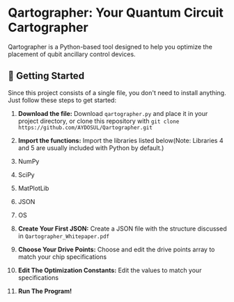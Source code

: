 # Qartographer: Your Quantum Circuit Cartographer

Qartographer is a Python-based tool designed to help you optimize the placement of qubit ancillary control devices.
## 🚀 Getting Started

Since this project consists of a single file, you don't need to install anything. Just follow these steps to get started:

1.  **Download the file:** Download `qartographer.py` and place it in your project directory, or clone this repository with `git clone https://github.com/AYDOSUL/Qartographer.git`

2.  **Import the functions:** Import the libraries listed below(Note: Libraries 4 and 5 are usually included with Python by default.)
  1. NumPy
  2. SciPy
  3. MatPlotLib
  4. JSON
  5. OS

3.  **Create Your First JSON:** Create a JSON file with the structure discussed in `Qartographer_Whitepaper.pdf`
4.  **Choose Your Drive Points:** Choose and edit the drive points array to match your chip specifications
5.  **Edit The Optimization Constants:** Edit the values to match your specifications
6.  **Run The Program!**
